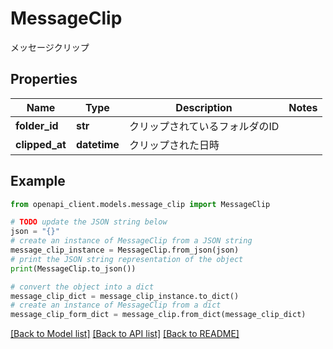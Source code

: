 # MessageClip

メッセージクリップ

## Properties

Name | Type | Description | Notes
------------ | ------------- | ------------- | -------------
**folder_id** | **str** | クリップされているフォルダのID | 
**clipped_at** | **datetime** | クリップされた日時 | 

## Example

```python
from openapi_client.models.message_clip import MessageClip

# TODO update the JSON string below
json = "{}"
# create an instance of MessageClip from a JSON string
message_clip_instance = MessageClip.from_json(json)
# print the JSON string representation of the object
print(MessageClip.to_json())

# convert the object into a dict
message_clip_dict = message_clip_instance.to_dict()
# create an instance of MessageClip from a dict
message_clip_form_dict = message_clip.from_dict(message_clip_dict)
```
[[Back to Model list]](../README.md#documentation-for-models) [[Back to API list]](../README.md#documentation-for-api-endpoints) [[Back to README]](../README.md)


